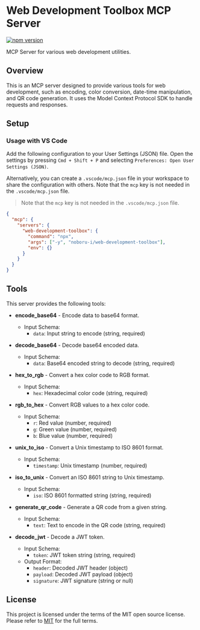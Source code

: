 # Web Development Toolbox MCP Server

[![npm version](https://badge.fury.io/js/web-development-toolbox-mcp-server.svg)](https://badge.fury.io/js/web-development-toolbox-mcp-server)

MCP Server for various web development utilities.

## Overview

This is an MCP server designed to provide various tools for web development, such as encoding, color conversion, date-time manipulation, and QR code generation. It uses the Model Context Protocol SDK to handle requests and responses.

## Setup

### Usage with VS Code

Add the following configuration to your User Settings (JSON) file. Open the settings by pressing `Cmd + Shift + P` and selecting `Preferences: Open User Settings (JSON)`.

Alternatively, you can create a `.vscode/mcp.json` file in your workspace to share the configuration with others. Note that the `mcp` key is not needed in the `.vscode/mcp.json` file.

> Note that the `mcp` key is not needed in the `.vscode/mcp.json` file.

```json
{
  "mcp": {
    "servers": {
      "web-development-toolbox": {
        "command": "npx",
        "args": ["-y", "noboru-i/web-development-toolbox"],
        "env": {}
      }
    }
  }
}
```

## Tools

This server provides the following tools:

- **encode_base64** - Encode data to base64 format.

  - Input Schema:
    - `data`: Input string to encode (string, required)

- **decode_base64** - Decode base64 encoded data.

  - Input Schema:
    - `data`: Base64 encoded string to decode (string, required)

- **hex_to_rgb** - Convert a hex color code to RGB format.

  - Input Schema:
    - `hex`: Hexadecimal color code (string, required)

- **rgb_to_hex** - Convert RGB values to a hex color code.

  - Input Schema:
    - `r`: Red value (number, required)
    - `g`: Green value (number, required)
    - `b`: Blue value (number, required)

- **unix_to_iso** - Convert a Unix timestamp to ISO 8601 format.

  - Input Schema:
    - `timestamp`: Unix timestamp (number, required)

- **iso_to_unix** - Convert an ISO 8601 string to Unix timestamp.

  - Input Schema:
    - `iso`: ISO 8601 formatted string (string, required)

- **generate_qr_code** - Generate a QR code from a given string.
  - Input Schema:
    - `text`: Text to encode in the QR code (string, required)

- **decode_jwt** - Decode a JWT token.
  - Input Schema:
    - `token`: JWT token string (string, required)
  - Output Format:
    - `header`: Decoded JWT header (object)
    - `payload`: Decoded JWT payload (object)
    - `signature`: JWT signature (string or null)

## License

This project is licensed under the terms of the MIT open source license. Please refer to [MIT](./LICENSE) for the full terms.
